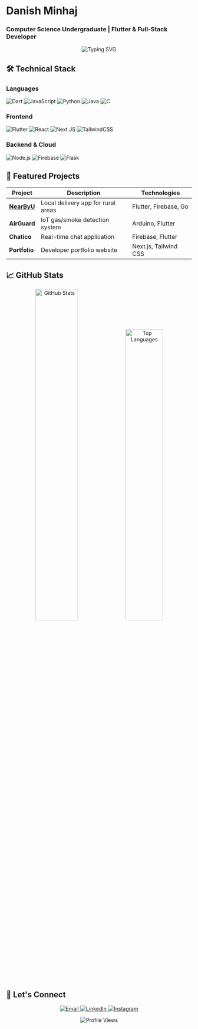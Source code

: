 # Danish Minhaj
### Computer Science Undergraduate | Flutter & Full-Stack Developer

<div align="center">
  <img src="https://readme-typing-svg.demolab.com?font=Fira+Code&weight=600&size=22&duration=3000&pause=500&color=5C6BC0&center=true&vCenter=true&width=500&lines=Flutter+Developer;Full-Stack+Enthusiast;Problem+Solver" alt="Typing SVG" />
</div>

## 🛠 Technical Stack

### Languages
![Dart](https://img.shields.io/badge/dart-%230175C2.svg?style=for-the-badge&logo=dart&logoColor=white)
![JavaScript](https://img.shields.io/badge/javascript-%23323330.svg?style=for-the-badge&logo=javascript&logoColor=%23F7DF1E)
![Python](https://img.shields.io/badge/python-3670A0?style=for-the-badge&logo=python&logoColor=ffdd54)
![Java](https://img.shields.io/badge/java-%23ED8B00.svg?style=for-the-badge&logo=openjdk&logoColor=white)
![C](https://img.shields.io/badge/c-%2300599C.svg?style=for-the-badge&logo=c&logoColor=white)

### Frontend
![Flutter](https://img.shields.io/badge/Flutter-%2302569B.svg?style=for-the-badge&logo=Flutter&logoColor=white)
![React](https://img.shields.io/badge/react-%2320232a.svg?style=for-the-badge&logo=react&logoColor=%2361DAFB)
![Next JS](https://img.shields.io/badge/Next-black?style=for-the-badge&logo=next.js&logoColor=white)
![TailwindCSS](https://img.shields.io/badge/tailwindcss-%2338B2AC.svg?style=for-the-badge&logo=tailwind-css&logoColor=white)

### Backend & Cloud
![Node.js](https://img.shields.io/badge/node.js-6DA55F?style=for-the-badge&logo=node.js&logoColor=white)
![Firebase](https://img.shields.io/badge/firebase-%23039BE5.svg?style=for-the-badge&logo=firebase)
![Flask](https://img.shields.io/badge/flask-%23000.svg?style=for-the-badge&logo=flask&logoColor=white)

## 🚀 Featured Projects

| Project | Description | Technologies |
|---------|-------------|--------------|
| **[NearByU](https://github.com/Danish0minhaj/NearByU)** | Local delivery app for rural areas | Flutter, Firebase, Go |
| **AirGuard** | IoT gas/smoke detection system | Arduino, Flutter |
| **Chatico** | Real-time chat application | Firebase, Flutter |
| **Portfolio** | Developer portfolio website | Next.js, Tailwind CSS |

## 📈 GitHub Stats

<div align="center">
  <img src="https://github-readme-stats.vercel.app/api?username=Danish0minhaj&show_icons=true&theme=radical" alt="GitHub Stats" width="48%"/>
  <img src="https://github-readme-stats.vercel.app/api/top-langs/?username=Danish0minhaj&layout=compact&theme=radical" alt="Top Languages" width="45%"/>
</div>

## 🤝 Let's Connect

<p align="center">
  <a href="mailto:danishminhaj367@gmail.com">
    <img src="https://img.shields.io/badge/Gmail-D14836?style=for-the-badge&logo=gmail&logoColor=white" alt="Email">
  </a>
  <a href="https://linkedin.com/in/danishminhaj">
    <img src="https://img.shields.io/badge/LinkedIn-0077B5?style=for-the-badge&logo=linkedin&logoColor=white" alt="LinkedIn">
  </a>
  <a href="https://instagram.com/danish____minhaj">
    <img src="https://img.shields.io/badge/Instagram-E4405F?style=for-the-badge&logo=instagram&logoColor=white" alt="Instagram">
  </a>
</p>

<div align="center">
  <img src="https://komarev.com/ghpvc/?username=Danish0minhaj&label=Profile%20views&color=0e75b6&style=flat" alt="Profile Views" />
</div>
